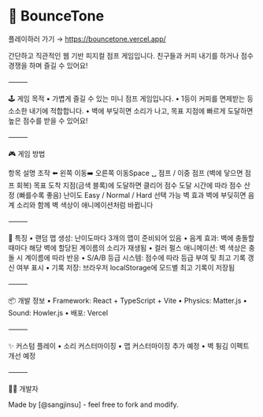
# 🎵 BounceTone

플레이하러 가기 → https://bouncetone.vercel.app/

간단하고 직관적인 웹 기반 피지컬 점프 게임입니다.
친구들과 커피 내기를 하거나 점수 경쟁을 하며 즐길 수 있어요!

⸻

🕹 게임 목적
•	가볍게 즐길 수 있는 미니 점프 게임입니다.
•	1등이 커피를 면제받는 등 소소한 내기에 적합합니다.
•	벽에 부딪히면 소리가 나고, 목표 지점에 빠르게 도달하면 높은 점수를 받을 수 있어요!

⸻

🎮 게임 방법

항목	설명
조작	⬅️ 왼쪽 이동➡️ 오른쪽 이동Space ␣ 점프 / 이중 점프 (벽에 닿으면 점프 회복)
목표	도착 지점(금색 블록)에 도달하면 클리어
점수	도달 시간에 따라 점수 산정 (빠를수록 좋음)
난이도	Easy / Normal / Hard 선택 가능
벽 효과	벽에 부딪히면 음계 소리와 함께 벽 색상이 애니메이션처럼 바뀝니다


⸻

🌟 특징
•	랜덤 맵 생성: 난이도마다 3개의 맵이 준비되어 있음
•	음계 효과: 벽에 충돌할 때마다 해당 벽에 할당된 계이름의 소리가 재생됨
•	컬러 펄스 애니메이션: 벽 색상은 충돌 시 계이름에 따라 반응
•	S/A/B 등급 시스템: 점수에 따라 등급 부여 및 최고 기록 갱신 여부 표시
•	기록 저장: 브라우저 localStorage에 모드별 최고 기록이 저장됨

⸻

📦 개발 정보
•	Framework: React + TypeScript + Vite
•	Physics: Matter.js
•	Sound: Howler.js
•	배포: Vercel

⸻

✨ 커스텀 플레이
•	소리 커스터마이징
•	맵 커스터마이징 추가 예정
•	벽 튕김 이펙트 개선 예정

⸻

👨‍💻 개발자

Made by [@sangjinsu] - feel free to fork and modify.
